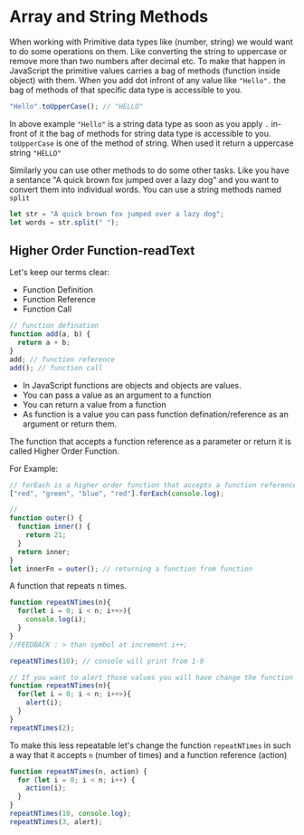 # Array and String Methods

When working with Primitive data types like (number, string) we would want to do some operations on them. Like converting the string to uppercase or remove more than two numbers after decimal etc. To make that happen in JavaScript the primitive values carries a bag of methods (function inside object) with them. When you add dot infront of any value like `"Hello".` the bag of methods of that specific data type is accessible to you.

```js
"Hello".toUpperCase(); // "HELLO"
```

In above example `"Hello"` is a string data type as soon as you apply `.` in-front of it the bag of methods for string data type is accessible to you. `toUpperCase` is one of the method of string. When used it return a uppercase string `"HELLO"`

Similarly you can use other methods to do some other tasks. Like you have a sentance "A quick brown fox jumped over a lazy dog" and you want to convert them into individual words. You can use a string methods named `split`

```js
let str = "A quick brown fox jumped over a lazy dog";
let words = str.split(" ");
```

## Higher Order Function-readText

Let's keep our terms clear:

- Function Definition
- Function Reference
- Function Call

```js
// function defination
function add(a, b) {
  return a + b;
}
add; // function reference
add(); // function call
```

- In JavaScript functions are objects and objects are values.
- You can pass a value as an argument to a function
- You can return a value from a function
- As function is a value you can pass function defination/reference as an argument or return them.

The function that accepts a function reference as a parameter or return it is called Higher Order Function.

For Example:

```js
// forEach is a higher order function that accepts a function reference (console.log)
["red", "green", "blue", "red"].forEach(console.log);

//
function outer() {
  function inner() {
    return 21;
  }
  return inner;
}
let innerFn = outer(); // returning a function from function
```

A function that repeats n times.

```js
function repeatNTimes(n){
  for(let i = 0; i < n; i++>){
    console.log(i);
  }
}
//FEEDBACK : > than symbol at increment i++;

repeatNTimes(10); // console will print from 1-9

// If you want to alert those values you will have change the function like this
function repeatNTimes(n){
  for(let i = 0; i < n; i++>){
    alert(i);
  }
}
repeatNTimes(2);


```

To make this less repeatable let's change the function `repeatNTimes` in such a way that it accepts `n` (number of times) and a function reference (action)

```js
function repeatNTimes(n, action) {
  for (let i = 0; i < n; i++) {
    action(i);
  }
}
repeatNTimes(10, console.log);
repeatNTimes(3, alert);
```
